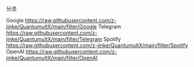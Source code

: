 分流

Google	https://raw.githubusercontent.com/z-jinke/QuantumultX/main/filter/Google
Telegram  https://raw.githubusercontent.com/z-jinke/QuantumultX/main/filter/Telegram
Spotify	https://raw.githubusercontent.com/z-jinke/QuantumultX/main/filter/Spotify
OpenAI	https://raw.githubusercontent.com/z-jinke/QuantumultX/main/filter/OpenAI
